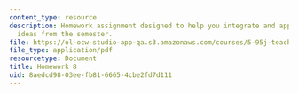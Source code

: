 ```yaml
---
content_type: resource
description: Homework assignment designed to help you integrate and apply all the
  ideas from the semester.
file: https://ol-ocw-studio-app-qa.s3.amazonaws.com/courses/5-95j-teaching-college-level-science-and-engineering-spring-2009/8aedcd9803eefb8166654cbe2fd7d111_MIT5_95js09_hw08.pdf
file_type: application/pdf
resourcetype: Document
title: Homework 8
uid: 8aedcd98-03ee-fb81-6665-4cbe2fd7d111
---
```


